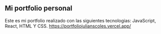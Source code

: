 ## Mi portfolio personal

Este es mi portfolio realizado con las siguientes tecnologias: JavaScript, React, HTML Y CSS.
https://portfoliojulianscoles.vercel.app/




